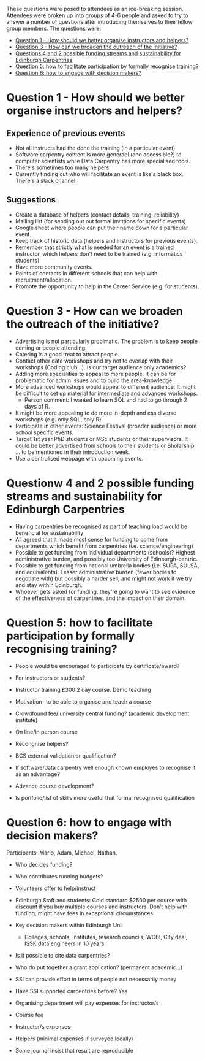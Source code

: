 These questions were posed to attendees as an ice-breaking session. Attendees were broken up into groups of 4-6 people and asked to try to answer a number of questions after introducing themselves to their fellow group members. The questions were:

* [Question 1 - How should we better organise instructors and helpers?](#question-1---how-should-we-better-organise-instructors-and-helpers)
* [Question 3 - How can we broaden the outreach of the initiative?](#question-3---how-can-we-broaden-the-outreach-of-the-initiative)
* [Questions 4 and 2 possible funding streams and sustainability for Edinburgh Carpentries](#questionw-4-and-2-possible-funding-streams-and-sustainability-for-edinburgh-carpentries)
* [Question 5: how to facilitate participation by formally recognise training?](#question-5-how-to-facilitate-participation-by-formally-recognising-training)
* [Question 6: how to engage with decision makers?](#question-6-how-to-engage-with-decision-makers) 

# Question 1 - How should we better organise instructors and helpers?

## Experience of previous events

* Not all instructs had the done the training (in a particular event)
* Software carpentry content is more generabl (and accessible?) to computer scientists while Data Carpentry has more specialised tools.
* There's sometimes too many helpers.
* Currently finding out who will facilitate an  event is like a black box. There's a slack channel.

## Suggestions

* Create a database of helpers (contact details, training, reliability)
* Mailing list (for sending out out formal invittions for specific events)
* Google sheet where people can put their name down for a particular event.
* Keep track of historic data (helpers and instructors for previous events).
* Remember that strictly what is needed for an event is a trained instructor, which helpers don't need to be trained (e.g. informatics students)
* Have more community events.
* Points of contacts in different schools that can help with recruitment/allocation.
* Promote the opportunity to help in the Career Service (e.g. for students).

# Question 3 - How can we broaden the outreach of the initiative?

* Advertising is not particularly problmatic. The problem is to keep people coming or people attending.
* Catering is a good treat to attract people.
* Contact other data workshops and try not to overlap with their workshops (Coding club...). Is our target audience only academics?
* Adding more specialities to appeal to more people. It can be for problematic for admin issues and to build the area-knowledge.
* More advanced workshops would appeal to different audience. It might be difficult to set up material for intermediate and advanced workshops.
   * Person comment: I wanted to learn SQL and had to go through 2 days of R.
* It might be more appealing to do more in-depth and ess diverse workshops (e.g. only SQL, only R).
* Participate in other events: Science Festival (broader audience) or more school specific events.
* Target 1st year PhD students or MSc students or their supervisors. It could be better advertised from schools to their students or Sholarship ... to be mentioned in their introduction week.
* Use a centralised webpage with upcoming events.

# Questionw 4 and 2 possible funding streams and sustainability for Edinburgh Carpentries

  *  Having carpentries be recognised as part of teaching load would be beneficial for
 	sustainability
  *  All agreed that it made most sense for funding to come from departments which benefit from
 	carpentries (i.e. science/engineering)
  *  Possible to get funding from individual departments (schools)? Highest administrative burden,
 	and possibly too University of Edinburgh-centric.
  *  Possible to get funding from national umbrella bodies (i.e. SUPA, SULSA, and equivalents).
 	Lesser administrative burden (fewer bodies to negotiate with) but possibly a harder sell, and
 	might not work if we try and stay within Edinburgh.
  *  Whoever gets asked for funding, they're going to want to see evidence of the effectiveness of
 	carpentries, and the impact on their domain.

# Question 5: how to facilitate participation by formally recognising training?

* People would be encouraged to participate by certificate/award?
* For instructors or students?
* Instructor training £300 2 day course. Demo teaching
* Motivation- to be able to organise and teach a course
* Crowdfound fee/ university central funding? (academic development institute)

* On line/in person course

* Recongnise helpers? 
* BCS external validation or qualification?

* If software/data carpentry well enough known employes to recognise it as an advantage?

* Advance  course development?

* Is portfolio/list of skills more useful that formal recognised qualification

# Question 6: how to engage with decision makers? 
Participants: Mario, Adam, Michael, Nathan.

* Who decides funding?
* Who contributes running budgets?
* Volunteers offer to help/instruct 
* Edinburgh Staff and students: Gold standard $2500 per course with discount if you buy multiple courses and instructors. Don’t help with funding, might have fees in exceptional circumstances

* Key decision makers within Edinburgh Uni:
   * Colleges, schools, Institutes, research councils, WCBI, City deal, ISSK data engineers in 10 years 

* Is it possible to cite data carpentries? 
* Who do put together a grant application? (permanent academic…)

* SSI can provide effort in terms of people not necessarily money
* Have SSI supported carpentries before? Yes

* Organising department will pay expenses for instructor/s
* Course fee
* Instructor/s expenses
* Helpers (minimal expenses if surveyed locally)

* Some journal insist that result are reproducible



